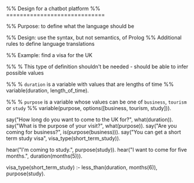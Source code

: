 %% Design for a chatbot platform
%% =============================

%% Purpose: to define what the language should be

%% Design: use the syntax, but not semantics, of Prolog
%% Additional rules to define language translations


%% Example: find a visa for the UK

%% % This type of definition shouldn't be needed - should be able to infer possible values

%% % `duration` is a variable with values that are lengths of time
%% variable(duration, length_of_time).

%% % `purpose` is a variable whose values can be one of `business`, `tourism` or `study`
%% variable(purpose, options([business, tourism, study])).


say("How long do you want to come to the UK for?", what(duration)).
say("What is the purpose of your visit?", what(purpose)).
say("Are you coming for business?", is(purpose(business))).
say("You can get a short term study visa", visa_type(short_term_study)).

hear("I'm coming to study.", purpose(study)).
hear("I want to come for five months.", duration(months(5))).


visa_type(short_term_study) :- less_than(duration, months(6)),
			       purpose(study).


